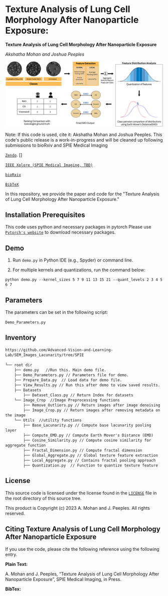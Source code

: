
# Texture Analysis of Lung Cell Morphology After Nanoparticle Exposure:
**Texture Analysis of Lung Cell Morphology After Nanoparticle Exposure**

_Akshatha Mohan and Joshua Peeples_

![Fig1_Workflow](Image_Crop/overview.png)

Note: If this code is used, cite it: Akshatha Mohan and Joshua Peeples. This code's public release is a work-in-progress and will be cleaned up following submissions to bioRxiv and SPIE Medical Imaging 

[`Zendo`](). 
[]

[`IEEE Xplore (SPIE Medical Imaging, TBD)`]()

[`bioRxiv`]()

[`BibTeX`]()

In this repository, we provide the paper and code for the "Texture Analysis of Lung Cell Morphology After Nanoparticle Exposure."

## Installation Prerequisites

This code uses python and necessary packages in pytorch
Please use [`Pytorch's website`](https://pytorch.org/get-started/locally/) to download necessary packages.

## Demo

1) Run `demo.py` in Python IDE (e.g., Spyder) or command line.

2) For multiple kernels and quantizations, run the command below:
```
python demo.py --kernel_sizes 5 7 9 11 13 15 21 --quant_levels 2 3 4 5 6 7
``` 


## Parameters
The parameters can be set in the following script:

```Demo_Parameters.py```

## Inventory

```
https://github.com/Advanced-Vision-and-Learning-Lab/SEM_Images_Lacunarity/tree/SPIE

└── root dir
	├── demo.py   //Run this. Main demo file.
	├── Demo_Parameters.py // Parameters file for demo.
	├── Prepare_Data.py  // Load data for demo file.
	├── View_Results.py // Run this after demo to view saved results.
    ├── Datasets
		├── Dataset_Class.py // Return Index for datasets
	└── Image_Crop  //Image Preprocessing functions
		├── Remove_Outliers.py // Return images after image denoising
		├── Image_Crop.py // Return images after removing metadata on the image
	└── Utils  //utility functions
		├── Base_Lacunarity.py // Compute base lacunarity pooling layer
		├── Compute_EMD.py // Compute Earth Mover's Distance (EMD)
		├── Cosine_Similarity.py // Compute cosine similarity for aggregate function
		├── Fractal_Dimension.py // Compute fractal dimension
		├── Global_Aggregate.py // Global texture feature extraction
		├── Local_Aggregate.py // Contains fractal pooling approach
    	├── Quantization.py  // Function to quantize texture feature
```

## License

This source code is licensed under the license found in the [`LICENSE`](LICENSE) 
file in the root directory of this source tree.

This product is Copyright (c) 2023 A. Mohan and J. Peeples. All rights reserved.

## <a name="CitingTextureAnalysis"></a>Citing Texture Analysis of Lung Cell Morphology After Nanoparticle Exposure

If you use the code, please cite the following 
reference using the following entry.

**Plain Text:**

A. Mohan and J. Peeples, “Texture Analysis of Lung Cell Morphology After Nanoparticle Exposure”, SPIE Medical Imaging, in Press.

**BibTex:**
```

```
